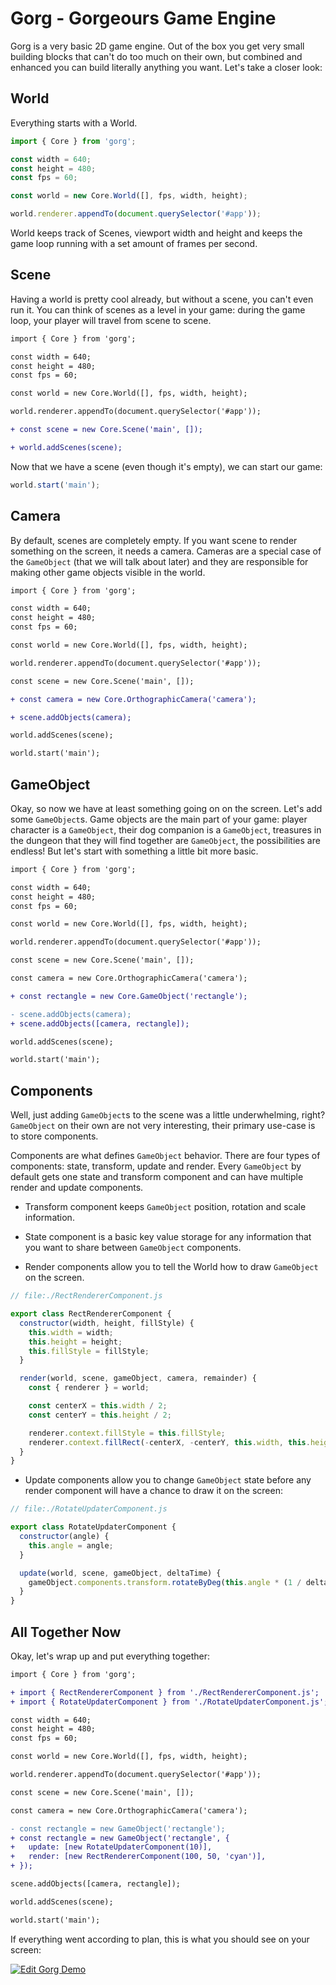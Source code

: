 # Gorg - Gorgeours Game Engine

Gorg is a very basic 2D game engine. Out of the box you get very small building
blocks that can't do too much on their own, but combined and enhanced you can
build literally anything you want. Let's take a closer look:

## World

Everything starts with a World.

```js
import { Core } from 'gorg';

const width = 640;
const height = 480;
const fps = 60;

const world = new Core.World([], fps, width, height);

world.renderer.appendTo(document.querySelector('#app'));
```

World keeps track of Scenes, viewport width and height and keeps the game loop
running with a set amount of frames per second.

## Scene

Having a world is pretty cool already, but without a scene, you can't even run
it. You can think of scenes as a level in your game: during the game loop, your
player will travel from scene to scene.

```diff
import { Core } from 'gorg';

const width = 640;
const height = 480;
const fps = 60;

const world = new Core.World([], fps, width, height);

world.renderer.appendTo(document.querySelector('#app'));

+ const scene = new Core.Scene('main', []);

+ world.addScenes(scene);
```

Now that we have a scene (even though it's empty), we can start our game:

```js
world.start('main');
```

## Camera

By default, scenes are completely empty. If you want scene to render something
on the screen, it needs a camera. Cameras are a special case of the `GameObject`
(that we will talk about later) and they are responsible for making other game
objects visible in the world.

```diff
import { Core } from 'gorg';

const width = 640;
const height = 480;
const fps = 60;

const world = new Core.World([], fps, width, height);

world.renderer.appendTo(document.querySelector('#app'));

const scene = new Core.Scene('main', []);

+ const camera = new Core.OrthographicCamera('camera');

+ scene.addObjects(camera);

world.addScenes(scene);

world.start('main');
```

## GameObject

Okay, so now we have at least something going on on the screen. Let's add some
`GameObject`s. Game objects are the main part of your game: player character is
a `GameObject`, their dog companion is a `GameObject`, treasures in the dungeon
that they will find together are `GameObject`, the possibilities are endless!
But let's start with something a little bit more basic.

```diff
import { Core } from 'gorg';

const width = 640;
const height = 480;
const fps = 60;

const world = new Core.World([], fps, width, height);

world.renderer.appendTo(document.querySelector('#app'));

const scene = new Core.Scene('main', []);

const camera = new Core.OrthographicCamera('camera');

+ const rectangle = new Core.GameObject('rectangle');

- scene.addObjects(camera);
+ scene.addObjects([camera, rectangle]);

world.addScenes(scene);

world.start('main');
```

## Components

Well, just adding `GameObject`s to the scene was a little underwhelming, right?
`GameObject` on their own are not very interesting, their primary use-case is to
store components.

Components are what defines `GameObject` behavior. There are four types of
components: state, transform, update and render. Every `GameObject` by default
gets one state and transform component and can have multiple render and update
components.

- Transform component keeps `GameObject` position, rotation and scale
  information.

- State component is a basic key value storage for any information that you want
  to share between `GameObject` components.

- Render components allow you to tell the World how to draw `GameObject` on the
  screen.

```js
// file:./RectRendererComponent.js

export class RectRendererComponent {
  constructor(width, height, fillStyle) {
    this.width = width;
    this.height = height;
    this.fillStyle = fillStyle;
  }

  render(world, scene, gameObject, camera, remainder) {
    const { renderer } = world;

    const centerX = this.width / 2;
    const centerY = this.height / 2;

    renderer.context.fillStyle = this.fillStyle;
    renderer.context.fillRect(-centerX, -centerY, this.width, this.height);
  }
}
```

- Update components allow you to change `GameObject` state before any render
  component will have a chance to draw it on the screen:

```js
// file:./RotateUpdaterComponent.js

export class RotateUpdaterComponent {
  constructor(angle) {
    this.angle = angle;
  }

  update(world, scene, gameObject, deltaTime) {
    gameObject.components.transform.rotateByDeg(this.angle * (1 / deltaTime));
  }
}
```

## All Together Now

Okay, let's wrap up and put everything together:

```diff
import { Core } from 'gorg';

+ import { RectRendererComponent } from './RectRendererComponent.js';
+ import { RotateUpdaterComponent } from './RotateUpdaterComponent.js';

const width = 640;
const height = 480;
const fps = 60;

const world = new Core.World([], fps, width, height);

world.renderer.appendTo(document.querySelector('#app'));

const scene = new Core.Scene('main', []);

const camera = new Core.OrthographicCamera('camera');

- const rectangle = new GameObject('rectangle');
+ const rectangle = new GameObject('rectangle', {
+   update: [new RotateUpdaterComponent(10)],
+   render: [new RectRendererComponent(100, 50, 'cyan')],
+ });

scene.addObjects([camera, rectangle]);

world.addScenes(scene);

world.start('main');
```

If everything went according to plan, this is what you should see on your
screen:

[![Edit Gorg Demo](https://codesandbox.io/static/img/play-codesandbox.svg)](https://codesandbox.io/s/6lzn9x99pk?fontsize=14)